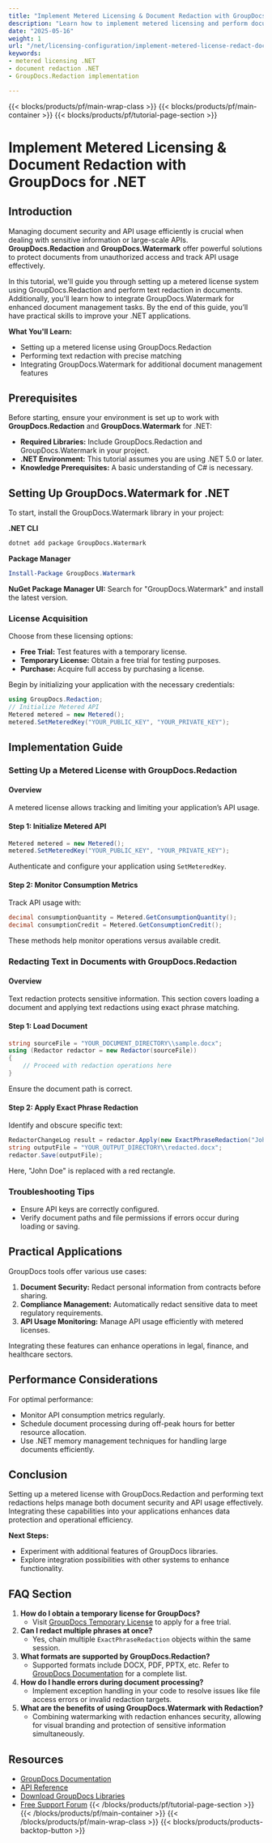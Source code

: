 ```yaml
---
title: "Implement Metered Licensing & Document Redaction with GroupDocs for .NET Developers"
description: "Learn how to implement metered licensing and perform document redaction using GroupDocs.Redaction and Watermark in your .NET applications."
date: "2025-05-16"
weight: 1
url: "/net/licensing-configuration/implement-metered-license-redact-documents-groupdocs-net/"
keywords:
- metered licensing .NET
- document redaction .NET
- GroupDocs.Redaction implementation

---
```


{{< blocks/products/pf/main-wrap-class >}}
{{< blocks/products/pf/main-container >}}
{{< blocks/products/pf/tutorial-page-section >}}
# Implement Metered Licensing & Document Redaction with GroupDocs for .NET
## Introduction
Managing document security and API usage efficiently is crucial when dealing with sensitive information or large-scale APIs. **GroupDocs.Redaction** and **GroupDocs.Watermark** offer powerful solutions to protect documents from unauthorized access and track API usage effectively.

In this tutorial, we'll guide you through setting up a metered license system using GroupDocs.Redaction and perform text redaction in documents. Additionally, you'll learn how to integrate GroupDocs.Watermark for enhanced document management tasks. By the end of this guide, you’ll have practical skills to improve your .NET applications.

**What You'll Learn:**
- Setting up a metered license using GroupDocs.Redaction
- Performing text redaction with precise matching
- Integrating GroupDocs.Watermark for additional document management features

## Prerequisites
Before starting, ensure your environment is set up to work with **GroupDocs.Redaction** and **GroupDocs.Watermark** for .NET:

- **Required Libraries:** Include GroupDocs.Redaction and GroupDocs.Watermark in your project.
- **.NET Environment:** This tutorial assumes you are using .NET 5.0 or later.
- **Knowledge Prerequisites:** A basic understanding of C# is necessary.

## Setting Up GroupDocs.Watermark for .NET
To start, install the GroupDocs.Watermark library in your project:

**.NET CLI**
```bash
dotnet add package GroupDocs.Watermark
```

**Package Manager**
```powershell
Install-Package GroupDocs.Watermark
```

**NuGet Package Manager UI:** Search for "GroupDocs.Watermark" and install the latest version.

### License Acquisition
Choose from these licensing options:
- **Free Trial:** Test features with a temporary license.
- **Temporary License:** Obtain a free trial for testing purposes.
- **Purchase:** Acquire full access by purchasing a license.

Begin by initializing your application with the necessary credentials:
```csharp
using GroupDocs.Redaction;
// Initialize Metered API
Metered metered = new Metered();
metered.SetMeteredKey("YOUR_PUBLIC_KEY", "YOUR_PRIVATE_KEY");
```

## Implementation Guide
### Setting Up a Metered License with GroupDocs.Redaction
#### Overview
A metered license allows tracking and limiting your application’s API usage.

#### Step 1: Initialize Metered API
```csharp
Metered metered = new Metered();
metered.SetMeteredKey("YOUR_PUBLIC_KEY", "YOUR_PRIVATE_KEY");
```

Authenticate and configure your application using `SetMeteredKey`.

#### Step 2: Monitor Consumption Metrics
Track API usage with:
```csharp
decimal consumptionQuantity = Metered.GetConsumptionQuantity();
decimal consumptionCredit = Metered.GetConsumptionCredit();
```
These methods help monitor operations versus available credit.

### Redacting Text in Documents with GroupDocs.Redaction
#### Overview
Text redaction protects sensitive information. This section covers loading a document and applying text redactions using exact phrase matching.

#### Step 1: Load Document
```csharp
string sourceFile = "YOUR_DOCUMENT_DIRECTORY\\sample.docx";
using (Redactor redactor = new Redactor(sourceFile))
{
    // Proceed with redaction operations here
}
```
Ensure the document path is correct.

#### Step 2: Apply Exact Phrase Redaction
Identify and obscure specific text:
```csharp
RedactorChangeLog result = redactor.Apply(new ExactPhraseRedaction("John Doe", new ReplacementOptions(Color.Red)));
string outputFile = "YOUR_OUTPUT_DIRECTORY\\redacted.docx";
redactor.Save(outputFile);
```
Here, "John Doe" is replaced with a red rectangle.

### Troubleshooting Tips
- Ensure API keys are correctly configured.
- Verify document paths and file permissions if errors occur during loading or saving.

## Practical Applications
GroupDocs tools offer various use cases:
1. **Document Security:** Redact personal information from contracts before sharing.
2. **Compliance Management:** Automatically redact sensitive data to meet regulatory requirements.
3. **API Usage Monitoring:** Manage API usage efficiently with metered licenses.

Integrating these features can enhance operations in legal, finance, and healthcare sectors.

## Performance Considerations
For optimal performance:
- Monitor API consumption metrics regularly.
- Schedule document processing during off-peak hours for better resource allocation.
- Use .NET memory management techniques for handling large documents efficiently.

## Conclusion
Setting up a metered license with GroupDocs.Redaction and performing text redactions helps manage both document security and API usage effectively. Integrating these capabilities into your applications enhances data protection and operational efficiency.

**Next Steps:**
- Experiment with additional features of GroupDocs libraries.
- Explore integration possibilities with other systems to enhance functionality.

## FAQ Section
1. **How do I obtain a temporary license for GroupDocs?**
   - Visit [GroupDocs Temporary License](https://purchase.groupdocs.com/temporary-license/) to apply for a free trial.
2. **Can I redact multiple phrases at once?**
   - Yes, chain multiple `ExactPhraseRedaction` objects within the same session.
3. **What formats are supported by GroupDocs.Redaction?**
   - Supported formats include DOCX, PDF, PPTX, etc. Refer to [GroupDocs Documentation](https://docs.groupdocs.com/redaction/net/) for a complete list.
4. **How do I handle errors during document processing?**
   - Implement exception handling in your code to resolve issues like file access errors or invalid redaction targets.
5. **What are the benefits of using GroupDocs.Watermark with Redaction?**
   - Combining watermarking with redaction enhances security, allowing for visual branding and protection of sensitive information simultaneously.

## Resources
- [GroupDocs Documentation](https://docs.groupdocs.com/redaction/net/)
- [API Reference](https://reference.groupdocs.com/watermark/net)
- [Download GroupDocs Libraries](https://releases.groupdocs.com/redaction/net/)
- [Free Support Forum](https://forum.groupdocs.com/c/redaction/10)
{{< /blocks/products/pf/tutorial-page-section >}}
{{< /blocks/products/pf/main-container >}}
{{< /blocks/products/pf/main-wrap-class >}}
{{< blocks/products/products-backtop-button >}}